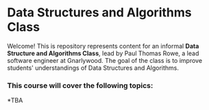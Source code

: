 # Data Structures and Algorithms Class
Welcome! This is repository represents content for an informal **Data Structure and Algorithms Class**, lead by Paul Thomas Rowe, a lead software engineer at Gnarlywood. The goal of the class is to improve students' understandings of Data Structures and Algorithms.

### This course will cover the following topics:
*TBA

